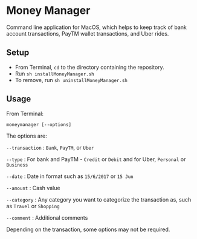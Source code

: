 # Money Manager

Command line application for MacOS, which helps to keep track of bank account transactions, PayTM wallet transactions, and Uber rides.

## Setup

* From Terminal, `cd` to the directory containing the repository.
* Run `sh installMoneyManager.sh`
* To remove, run `sh uninstallMoneyManager.sh`

## Usage

From Terminal:

```
moneymanager [--options]
```

The options are:

`--transaction` : `Bank`, `PayTM`, or `Uber`

`--type` : For bank and PayTM - `Credit` or `Debit` and for Uber, `Personal` or `Business`

`--date` : Date in format such as `15/6/2017` or `15 Jun`

`--amount` : Cash value

`--category` : Any category you want to categorize the transaction as, such as `Travel` or `Shopping`

`--comment` : Additional comments

Depending on the transaction, some options may not be required.
